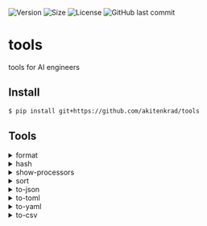 ![Version](https://img.shields.io/badge/tools-v.0.1.0-blue?style=for-the-badge)
![Size](https://img.shields.io/github/repo-size/akitenkrad/tools?style=for-the-badge)
![License](https://img.shields.io/github/license/akitenkrad/tools?style=for-the-badge)
![GitHub last commit](https://img.shields.io/github/last-commit/akitenkrad/tools?style=for-the-badge)

# tools
tools for AI engineers

## Install

```bash
$ pip install git+https://github.com/akitenkrad/tools
```

## Tools

<details>
<summary>format</summary>

```text
Usage: tools format [OPTIONS]

Options:
  --input-file PATH  path to input file [.json]
  --ensure-ascii     [.json] if True, ensure only ascii characters
  --indent INTEGER   [.json] indent, default=2
  --help             Show this message and exit.
```
</details>

<details>
<summary>hash</summary>

```text
Options:
  --input TEXT                    input text or file
  --hash-type [md5|sha1|sha256|sha512]
                                  hash type
  --help                          Show this message and exit.
```
</details>

<details>
<summary>show-processors</summary>

```text
Usage: tools show-processors [OPTIONS]

Options:
  --help  Show this message and exit.
```
</details>

<details>
<summary>sort</summary>

```text
Usage: tools hash [OPTIONS]Usage: tools sort [OPTIONS]

Options:
  --input TEXT  input text file
  --reverse     sort in descending order
  --overwrite   overwrite the input file with sorted results
  --help        Show this message and exit.
```
</details>

<details>
<summary>to-json</summary>

```text
Usage: tools to-json [OPTIONS]

Options:
  --file PATH  input file [yaml, toml]
  --help       Show this message and exit.
```
</details>

<details>
<summary>to-toml</summary>

```text
Usage: tools to-toml [OPTIONS]

Options:
  --file PATH  input file [yaml, toml]
  --help       Show this message and exit.
```
</details>

<details>
<summary>to-yaml</summary>

```text
Usage: tools to-yaml [OPTIONS]

Options:
  --file PATH  input file [yaml, toml]
  --help       Show this message and exit.
```
</details>

<details>
<summary>to-csv</summary>

```text
Usage: tools to-csv [OPTIONS]

Options:
  --file PATH  input file [json]  [required]
  --help       Show this message and exit.
```
</details>
